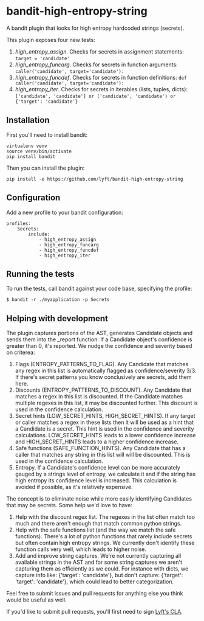 # bandit-high-entropy-string

A bandit plugin that looks for high entropy hardcoded strings (secrets).

This plugin exposes four new tests:

1. _high\_entropy\_assign_. Checks for secrets in assignment statements: `target = 'candidate'`
2. _high\_entropy\_funcarg_. Checks for secrets in function arguments: `caller('candidate', target='candidate'):`
3. _high\_entropy\_funcdef_. Checks for secrets in function definitions: `def caller('candidate', target='candidate'):`
4. _high\_entropy\_iter_. Checks for secrets in iterables (lists, tuples, dicts): `['candidate',
'candidate'] or ('candidate', 'candidate') or {'target': 'candidate'}`

## Installation

First you'll need to install bandit:

```
virtualenv venv
source venv/bin/activate
pip install bandit
```

Then you can install the plugin:

```
pip install -e https://github.com/lyft/bandit-high-entropy-string
```

## Configuration

Add a new profile to your bandit configuration:

```
profiles:
    Secrets:
        include:
            - high_entropy_assign
            - high_entropy_funcarg
            - high_entropy_funcdef
            - high_entropy_iter
```

## Running the tests

To run the tests, call bandit against your code base, specifying the profile:

```
$ bandit -r ./myapplication -p Secrets
```

## Helping with development

The plugin captures portions of the AST, generates Candidate objects and sends
them into the _report function. If a Candidate object's confidence is greater
than 0, it's reported. We nudge the confidence and severity based on criterea:

1. Flags (ENTROPY_PATTERNS_TO_FLAG). Any Candidate that matches any regex in this
   list is automatically flagged as confidence/severity 3/3. If there's secret
   patterns you know conclusively are secrets, add them here.
2. Discounts (ENTROPY_PATTERNS_TO_DISCOUNT). Any Candidate that matches a regex in
   this list is discounted. If the Candidate matches multiple regexes in this
   list, it may be discounted further. This discount is used in the confidence
   calculation.
3. Secret hints (LOW_SECRET_HINTS, HIGH_SECRET_HINTS). If any target or caller
   matches a regex in these lists then it will be used as a hint that a
   Candidate is a secret. This hint is used in the confidence and severity
   calculations. LOW_SECRET_HINTS leads to a lower confidence increase and
   HIGH_SECRET_HINTS leads to a higher confidence increase.
4. Safe functions (SAFE_FUNCTION_HINTS). Any Candidate that has a caller that
   matches any string in this list will will be discounted. This is used in the
   confidence calculation.
5. Entropy. If a Candidate's confidence level can be more accurately gauged by
   a strings level of entropy, we calculate it and if the string has high
   entropy its confidence level is increased. This calculation is avoided if
   possible, as it's relatively expensive.

The concept is to eliminate noise while more easily identifying Candidates that
may be secrets. Some help we'd love to have:

1. Help with the discount regex list. The regexes in the list often match too
   much and there aren't enough that match common python strings.
2. Help with the safe functions list (and the way we match the safe functions).
   There's a lot of python functions that rarely include secrets but often
   contain high entropy strings. We currently don't identify these function
   calls very well, which leads to higher noise.
3. Add and improve string captures. We're not currently capturing all available strings
   in the AST and for some string captures we aren't capturing them as
   efficiently as we could. For instance with dicts, we capture info like:
   {'target': 'candidate'}, but don't capture: {'target': 'target': 'candidate'},
   which could lead to better categorization.

Feel free to submit issues and pull requests for anything else you think would be useful
as well.

If you'd like to submit pull requests, you'll first need to sign [Lyft's
CLA](https://github.com/lyft/CLA).
